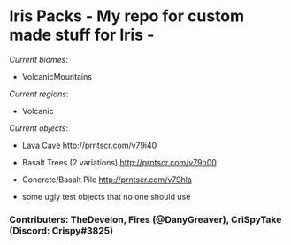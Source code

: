 # Iris Packs - My repo for custom made stuff for Iris -

_Current biomes_:

- VolcanicMountains

_Current regions_:

- Volcanic

_Current objects_:

- Lava Cave
http://prntscr.com/v79i40

- Basalt Trees (2 variations)
http://prntscr.com/v79h00

- Concrete/Basalt Pile
http://prntscr.com/v79hla

- some ugly test objects that no one should use


### Contributers: TheDevelon, Fires (@DanyGreaver), CriSpyTake (Discord: Crispy#3825)
